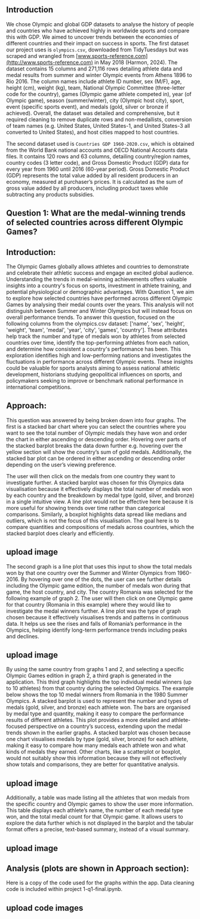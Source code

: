 ## Introduction

We chose Olympic and global GDP datasets to analyse the history of people and countries who have achieved highly in worldwide sports and compare this with GDP. We aimed to uncover trends between the economies of different countries and their impact on success in sports. The first dataset our project uses is `olympics.csv`, downloaded from TidyTuesdays but was scraped and wrangled from [www.sports-reference.com](http://www.sports-reference.com) in May 2018 (Harmon, 2024). The dataset contains 15 columns and 271,116 rows detailing athlete data and medal results from summer and winter Olympic events from Athens 1896 to Rio 2016. The column names include athlete ID number, sex (M/F), age, height (cm), weight (kg), team, National Olympic Committee (three-letter code for the country), games (Olympic game athlete competed in), year (of Olympic game), season (summer/winter), city (Olympic host city), sport, event (specific sports event), and medals (gold, silver or bronze if achieved). Overall, the dataset was detailed and comprehensive, but it required cleaning to remove duplicate rows and non-medallists, conversion of team names (e.g. United States, United States-1, and United States-3 all converted to United States), and host cities mapped to host countries.

The second dataset used is `Countries GDP 1960-2020.csv`, which is obtained from the World Bank national accounts and OECD National Accounts data files. It contains 120 rows and 63 columns, detailing country/region names, country codes (3 letter code), and Gross Domestic Product (GDP) data for every year from 1960 until 2016 (60-year period). Gross Domestic Product (GDP) represents the total value added by all resident producers in an economy, measured at purchaser’s prices. It is calculated as the sum of gross value added by all producers, including product taxes while subtracting any products subsidies. 

## Question 1: What are the medal-winning trends of selected countries across different Olympic Games?
## Introduction:
The Olympic Games globally allows athletes and countries to demonstrate and celebrate their athletic success and engage an excited global audience. Understanding the trends in medal-winning achievements offers valuable insights into a country's focus on sports, investment in athlete training, and potential physiological or demographic advantages. With Question 1, we aim to explore how selected countries have performed across different Olympic Games by analysing their medal counts over the years. This analysis will not distinguish between Summer and Winter Olympics but will instead focus on overall performance trends.
To answer this question, focused on the following columns from the olympics.csv dataset: ['name', 'sex', 'height', 'weight', 'team', 'medal', 'year', 'city', 'games', 'country']. These attributes help track the number and type of medals won by athletes from selected countries over time, identify the top-performing athletes from each nation, and determine how consistent a country's performance has been. This exploration identifies high and low-performing nations and investigates the fluctuations in performance across different Olympic events. These insights could be valuable for sports analysts aiming to assess national athletic development, historians studying geopolitical influences on sports, and policymakers seeking to improve or benchmark national performance in international competitions.

## Approach:

This question was answered by being broken down into four graphs. The first is a stacked bar chart where you can select the countries where you want to see the total number of Olympic medals they have won and order the chart in either ascending or descending order. Hovering over parts of the stacked barplot breaks the data down further e.g. hovering over the yellow section will show the country’s sum of gold medals. Additionally, the stacked bar plot can be ordered in either ascending or descending order depending on the user’s viewing preference.

The user will then click on the medals from one country they want to investigate further. A stacked barplot was chosen for this Olympics data visualisation because it effectively displays the total number of medals won by each country and the breakdown by medal type (gold, silver, and bronze) in a single intuitive view. A line plot would not be effective here because it is more useful for showing trends over time rather than categorical comparisons. Similarly, a boxplot highlights data spread like medians and outliers, which is not the focus of this visualisation. The goal here is to compare quantities and compositions of medals across countries, which the stacked barplot does clearly and efficiently.

## upload image 

The second graph is a line plot that uses this input to show the total medals won by that one country over the Summer and Winter Olympics from 1960-2016. By hovering over one of the dots, the user can see further details including the Olympic game edition, the number of medals won during that game, the host country, and city. The country Romania was selected for the following example of graph 2. The user will then click on one Olympic game for that country (Romania in this example) where they would like to investigate the medal winners further. A line plot was the type of graph chosen because it effectively visualises trends and patterns in continuous data. It helps us see the rises and falls of Romania’s performance in the Olympics, helping identify long-term performance trends including peaks and declines.

## upload image 

By using the same country from graphs 1 and 2, and selecting a specific Olympic Games edition in graph 2, a third graph is generated in the application. This third graph highlights the top individual medal winners (up to 10 athletes) from that country during the selected Olympics. The example below shows the top 10 medal winners from Romania in the 1980 Summer Olympics. A stacked barplot is used to represent the number and types of medals (gold, silver, and bronze) each athlete won. The bars are organised by medal type and quantity, making it easy to compare the performance results of different athletes. This plot provides a more detailed and athlete-focused perspective on a country’s success, extending upon the medal trends shown in the earlier graphs. A stacked barplot was chosen because one chart visualises medals by type (gold, silver, bronze) for each athlete, making it easy to compare how many medals each athlete won and what kinds of medals they earned. Other charts, like a scatterplot or boxplot, would not suitably show this information because they will not effectively show totals and comparisons, they are better for quantitative analysis.

## upload image 

Additionally, a table was made listing all the athletes that won medals from the specific country and Olympic games to show the user more information. This table displays each athlete’s name, the number of each medal type won, and the total medal count for that Olympic game. It allows users to explore the data further which is not displayed in the barplot and the tabular format offers a precise, text-based summary, instead of a visual summary.

## upload image

## Analysis (plots are shown in Approach section): 
Here is a copy of the code used for the graphs within the app. Data cleaning code is included within project 1-q1-final.ipynb. 

## upload code images




